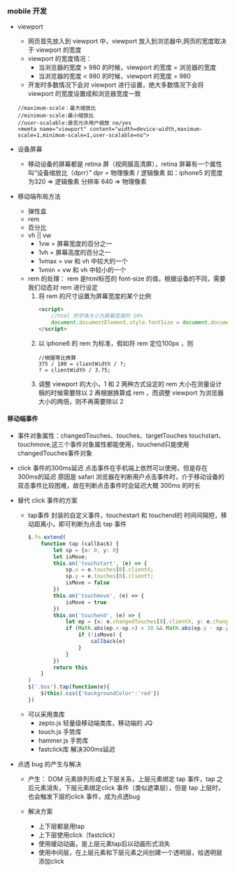 ### mobile 开发

- viewport
    - 网页首先放入到 viewport 中，viewport 放入到浏览器中,网页的宽度取决于 viewport 的宽度
    - viewport 的宽度情况：
        - 当浏览器的宽度 > 980 的时候，viewport 的宽度 = 浏览器的宽度
        - 当浏览器的宽度 < 980 的时候，viewport 的宽度 = 980
    - 开发时多数情况下会对 viewport 进行设置，绝大多数情况下会将 viewport 的宽度设置成和浏览器宽度一致
    ```
    //maximum-scale：最大缩放比
    //minimum-scale:最小缩放比
    //user-scalable:是否允许用户缩放 no/yes
    <memta name="viewport" content="width=device-width,maximum-scale=1,minimum-scale=1,user-scalable=no">
    ```

- 设备屏幕
    -  移动设备的屏幕都是 retina 屏（视网膜高清屏），retina 屏幕有一个属性叫“设备缩放比（dprr）”
    dpr = 物理像素 / 逻辑像素
    如：iphone5 的宽度为320 => 逻辑像素
        分辨率 640 => 物理像素
- 移动端布局方法
    - 弹性盒
    - rem
    - 百分比
    - vh || vw
        - 1vw = 屏幕宽度的百分之一
        - 1vh = 屏幕高度的百分之一
        - 1vmax = vw 和 vh 中较大的一个 
        - 1vmin = vw 和 vh 中较小的一个
    - rem 的处理：
        rem 是html标签的 font-size 的值，根据设备的不同，需要我们动态对 rem 进行设定
        1. 将 rem 的尺寸设置为屏幕宽度的某个比例
            ```html
            <script>
                //html 的字体大小为屏幕宽度的 10%
                document.documentElement.style.fontSize = document.documentElement.clientWidth / 10 + 'px'
            </script>
            ```
        2. 以 iphone6 的 rem 为标准，假如将 rem 定位100px ，则
            ```
            //根据等比换算
            375 / 100 = clientWidth / ?;
            ? = clientWidth / 3.75;
            ```
        3. 调整 viewport 的大小，1 和 2 两种方式设定的 rem 大小在测量设计稿的时候需要除以 2 再根据换算成 rem ，而调整 viewport 为浏览器大小的两倍，则不再需要除以 2 


#### 移动端事件
- 事件对象属性：changedTouches、touches、targetTouches
    touchstart、touchmove,这三个事件对象属性都能使用，touchend只能使用changedTouches事件对象
- click 事件的300ms延迟
    点击事件在手机端上依然可以使用，但是存在300ms的延迟
    原因是 safari 浏览器在判断用户点击事件时，介于移动设备的双击事件比较困难，故在判断点击事件时会延迟大概 300ms 的时长

- 替代 click 事件的方案
    - tap事件
        封装的自定义事件，touchestart 和 touchend的 时间间隔短，移动距离小，即可判断为点击 tap 事件
        ```javascript
        $.fn.extend(
            function tap (callback) {
                let sp = {x: 0, y: 0}
                let isMove;
                this.on('touchstart', (e) => {
                    sp.x = e.touches[0].clientX;
                    sp.y = e.touches[0].clientY;
                    isMove = false
                })
                this.on('touchmove', (e) => {
                    isMove = true
                })
                this.on('touchend', (e) => {
                    let ep = {x: e.changedTouches[0].clientX, y: e.changedTouches[0].clientY}
                    if (Math.abs(ep.x-sp.x) < 10 && Math.abs(ep.y - sp.y) < 10) {
                        if (!isMove) {
                            callback(e)
                        }
                    }
                })
                return this
            }
        )
        $('.box').tap(function(e){
            $(this).css({'backgroundColor':'red'})
        })
        ```
    - 可以采用类库
        - zepto.js 轻量级移动端类库，移动端的 JQ
        - touch.js 手势库
        - hammer.js 手势库
        - fastclick库 解决300ms延迟

- 点透 bug 的产生与解决
    - 产生：
        DOM 元素排列形成上下层关系，上层元素绑定 tap 事件，tap 之后元素消失，下层元素绑定click 事件（类似遮罩层），但是 tap 上层时，也会触发下层的click 事件，成为点透bug
    
    - 解决方案
        - 上下层都是用tap
        - 上下层使用click（fastclick）
        - 使用缓动动画，是上层元素tap后以动画形式消失
        - 使用中间层，在上层元素和下层元素之间创建一个透明层，给透明层添加click

